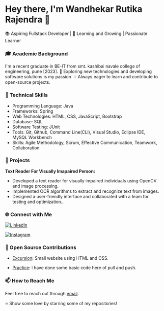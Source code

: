 # Hey there, I'm Wandhekar Rutika Rajendra 👋

📚 Aspiring Fullstack Developer | 🌱 Learning and Growing | Passionate Learner


### 🎓 Academic Background

I'm a recent graduate in BE-IT from smt. kashibai navale college of engineering, pune [2023].
🚀 Exploring new technologies and developing software solutions is my passion.
💡 Always eager to learn and contribute to open-source projects.

### 💼 Technical Skills

+ Programming Language: Java
+ Frameworks: Spring
+ Web Technologies: HTML, CSS, JavaScript, Bootstrap
+ Database: SQL
+ Software Testing: JUnit
+ Tools: Git, Github, Command Line(CLI), Visual Studio, Eclipse IDE, MySQL Workbench
+ Skills: Agile Methodology, Scrum, Effective Communication, Teamwork, Collaboration

### 🚀 Projects

**Text Reader For Visually Imapaired Person:**
- Developed a text reader for visually impaired individuals using OpenCV and image processing.
- Implemented OCR algorithms to extract and recognize text from images.
- Designed a user-friendly interface and collaborated with a team for testing and optimization..


### 🌐 Connect with Me
[![LinkedIn](https://img.shields.io/badge/LinkedIn-Connect-blue?style=flat-square&logo=LinkedIn&logoColor=white)](https://www.linkedin.com/in/rutika-wandhekar-45a38b220)

[![Instagram](https://img.shields.io/badge/Instagram-Follow%20Me-orange?style=flat-square&logo=instagram)](https://www.instagram.com/rutika7376/)


### 🤝 Open Source Contributions

- [Excursion](https://github.com/WandhekarRutikaRajendra/Excursion): Small website using HTML and CSS.

- [Practice](https://github.com/WandhekarRutikaRajendra/Practice.git): I have done some basic code here of pull and push.

### 📫 How to Reach Me

Feel free to reach out through [email](mailto:rutikawandhekar.skncoe.it@gmail.com).

⭐️ Show some love by starring some of my repositories!
